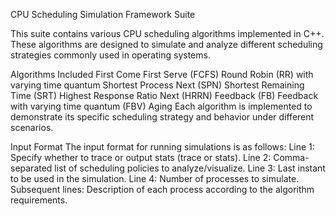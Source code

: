 CPU Scheduling Simulation Framework Suite

This suite contains various CPU scheduling algorithms implemented in C++. These algorithms are designed to simulate and analyze different scheduling strategies commonly used in operating systems.

Algorithms Included
First Come First Serve (FCFS)
Round Robin (RR) with varying time quantum
Shortest Process Next (SPN)
Shortest Remaining Time (SRT)
Highest Response Ratio Next (HRRN)
Feedback (FB)
Feedback with varying time quantum (FBV)
Aging
Each algorithm is implemented to demonstrate its specific scheduling strategy and behavior under different scenarios.

Input Format
The input format for running simulations is as follows:
Line 1: Specify whether to trace or output stats (trace or stats).
Line 2: Comma-separated list of scheduling policies to analyze/visualize.
Line 3: Last instant to be used in the simulation.
Line 4: Number of processes to simulate.
Subsequent lines: Description of each process according to the algorithm requirements.

